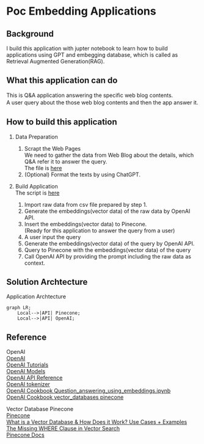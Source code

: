 # Poc Embedding Applications  

## Background  
I build this application with jupter notebook to learn how to build applications using GPT and embegging database, which is called as Retrieval Augmented Generation(RAG).  

## What this application can do  
This is Q&A application answering the specific web blog contents.  
A user query about the those web blog contents and then the app answer it.　　

## How to build this application  
1. Data Preparation  
    1. Scrapt the Web Pages  
    We need to gather the data from Web Blog about the details, which Q&A refer it to answer the query.    
    The file is [here](scraping/scraping.ipynb)  
    2. (Optional) Format the texts by using ChatGPT.  

2. Build Application  
The script is [here](app/embedding-app.ipynb)  
    1. Import raw data from csv file prepared by step 1.  
    2. Generate the embeddings(vector data) of the raw data by OpenAI API.
    3. Insert the embeddings(vector data) to Pinecone.  
    (Ready for this application to answer the query from a user)  
    4. A user input the query
    5. Generate the embeddings(vector data) of the query by OpenAI API.  
    6. Query to Pinecone with the embeddings(vector data) of the query  
    7. Call OpenAI API by providing the prompt including the raw data as context.    
    
## Solution  Archtecture  
Application Archtecture 
```mermaid
graph LR;
    Local-->|API| Pinecone;
    Local-->|API| OpenAI;
```  

## Reference  
OpenAI  
[OpenAI](https://platform.openai.com/overview)  
[OpenAI Tutorials](https://platform.openai.com/docs/tutorials/web-qa-embeddings)  
[OpenAI Models](https://platform.openai.com/docs/models/gpt-3-5)  
[OpenAI API Reference](https://platform.openai.com/docs/api-reference/chat/create)  
[OpenAI tokenizer](https://platform.openai.com/tokenizer)  
[OpenAI Cookbook Question_answering_using_embeddings.ipynb](https://github.com/openai/openai-cookbook/blob/main/examples/Question_answering_using_embeddings.ipynb)  
[OpenAI Cookbook vector_databases pinecone](https://github.com/openai/openai-cookbook/tree/main/examples/vector_databases/pinecone)  

Vector Database Pinecone  
[Pinecone](https://www.pinecone.io/)  
[What is a Vector Database & How Does it Work? Use Cases + Examples](https://www.pinecone.io/learn/vector-database/)  
[The Missing WHERE Clause in Vector Search](https://www.pinecone.io/learn/vector-search-filtering/)  
[Pinecone Docs](https://docs.pinecone.io/docs/query-data)  
